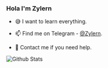 ### Hola I'm Zylern

- 😅 I want to learn everything.

- 📫 Find me on Telegram - [@Zylern](https://t.me/Zylern).

- 🤗 Contact me if you need help.

![Github Stats](https://github-readme-stats.vercel.app/api?username=Zylern&theme=buefy&show_icons=true)
